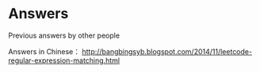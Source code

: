# Answers

Previous answers by other people

Answers in Chinese：
http://bangbingsyb.blogspot.com/2014/11/leetcode-regular-expression-matching.html
